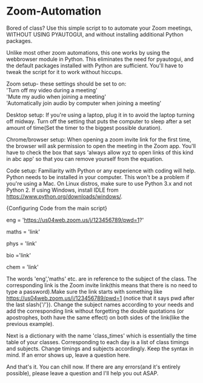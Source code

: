 # Zoom-Automation
Bored of class? Use this simple script to to automate your Zoom meetings, WITHOUT USING PYAUTOGUI, and without installing additional Python packages.

Unlike most other zoom automations, this one works by using the webbrowser module in Python. This eliminates the need for pyautogui, and the default packages installed with Python are sufficient.
You'll have to tweak the script for it to work without hiccups.

Zoom setup- these settings should be set to on:  
'Turn off my video during a meeting'  
'Mute my audio when joining a meeting'  
'Automatically join audio by computer when joining a meeting' 
  
Desktop setup:
 If you're using a laptop, plug it in to avoid the laptop turning off midway.
 Turn off the setting that puts the computer to sleep after a set amount of time(Set the timer to the biggest possible duration).

Chrome/browser setup:
  When opening a zoom invite link for the first time, the browser will ask permission to open the meeting in the Zoom app. You'll have to check the box that says 'always allow xyz to open links of this kind in abc app' so that you can remove yourself from the equation.
  
Code setup:
 Familiarity with Python or any experience with coding will help.
 Python needs to be installed in your computer. This won't be a problem if you're using a Mac. On Linux distros, make sure to use Python 3.x and not Python 2. If using Windows, install IDLE from https://www.python.org/downloads/windows/.
 
{Configuring Code from the main script}

eng =   'https://us04web.zoom.us/j/123456789/pwd=1?'

maths = 'link'

phys = 'link'

bio ='link'

chem = 'link'

The words 'eng','maths' etc. are in reference to the subject of the class. The corresponding link is the Zoom invite link(this means that there is no need to type a password).Make sure the link starts with something like https://us04web.zoom.us/j/123456789/pwd=1 (notice that it says pwd after the last slash{'/'}). Change the subject names according to your needs and add the corresponding link without forgetting the double quotations (or apostrophes, both have the same effect) on both sides of the link(like the previous example).

Next is a dictionary with the name 'class_times' which is essentially the time table of your classes. Corresponding to each day is a list of class timings and subjects. Change timings and subjects accordingly. Keep the syntax in mind. If an error shows up, leave a question here.

And that's it. You can chill now. If there are any errors(and it's entirely possible), please leave a question and I'll help you out ASAP. 
